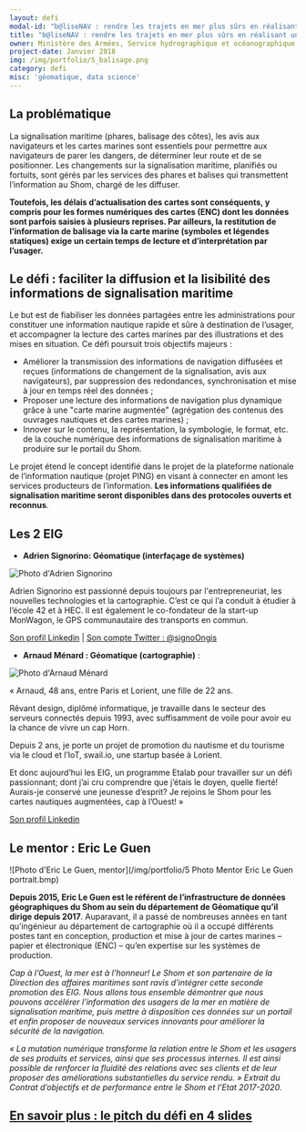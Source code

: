 ```yaml
---
layout: defi
modal-id: "b@liseNAV : rendre les trajets en mer plus sûrs en réalisant une carte marine augmentée"
title: "b@liseNAV : rendre les trajets en mer plus sûrs en réalisant une carte marine augmentée"
owner: Ministère des Armées, Service hydrographique et océanographique de la Marine (Shom)
project-date: Janvier 2018
img: /img/portfolio/5_balisage.png
category: defi
misc: 'géomatique, data science'
---
```

## La problématique

La signalisation maritime (phares, balisage des côtes), les avis aux
navigateurs et les cartes marines sont essentiels pour permettre aux
navigateurs de parer les dangers, de déterminer leur route et de se
positionner. Les changements sur la signalisation maritime, planifiés
ou fortuits, sont gérés par les services des phares et balises qui
transmettent l’information au Shom, chargé de les diffuser.

**Toutefois, les délais d’actualisation des cartes sont conséquents, y
compris pour les formes numériques des cartes (ENC) dont les données
sont parfois saisies à plusieurs reprises. Par ailleurs, la
restitution de l’information de balisage via la carte marine (symboles
et légendes statiques) exige un certain temps de lecture et
d’interprétation par l’usager.**

## Le défi : faciliter la diffusion et la lisibilité des informations de signalisation maritime

Le but est de fiabiliser les données partagées entre les
administrations pour constituer une information nautique rapide et
sûre à destination de l’usager, et accompagner la lecture des cartes
marines par des illustrations et des mises en situation. Ce défi
poursuit trois objectifs majeurs :

* Améliorer la transmission des informations de navigation diffusées
  et reçues (informations de changement de la signalisation, avis aux
  navigateurs), par suppression des redondances, synchronisation et
  mise à jour en temps réel des données ;
* Proposer une lecture des informations de navigation plus dynamique
  grâce à une "carte marine augmentée" (agrégation des contenus des
  ouvrages nautiques et des cartes marines) ;
* Innover sur le contenu, la représentation, la symbologie, le format,
  etc. de la couche numérique des informations de signalisation
  maritime à produire sur le portail du Shom.

Le projet étend le concept identifié dans le projet de la plateforme
nationale de l’information nautique (projet PING) en visant à
connecter en amont les services producteurs de l’information. **Les
informations qualifiées de signalisation maritime seront disponibles
dans des protocoles ouverts et reconnus**.

## Les 2 EIG

* **Adrien Signorino: Géomatique (interfaçage de systèmes)**

![Photo d'Adrien Signorino](/img/portfolio/AdrienSignorino.png)

Adrien Signorino est passionné depuis toujours par l'entrepreneuriat,
les nouvelles technologies et la cartographie. C’est ce qui l’a
conduit à étudier à l’école 42 et à HEC. Il est également le
co-fondateur de la start-up MonWagon, le GPS communautaire des
transports en commun.

[Son profil Linkedin](https://www.linkedin.com/in/signo/) | [Son compte Twitter : @signoOngis](https://www.twitter.com/signoOngis)

* **Arnaud Ménard : Géomatique (cartographie)** : 

![Photo d'Arnaud Ménard](/img/portfolio/ArnaudMenard.png)

« Arnaud, 48 ans, entre Paris et Lorient, une fille de 22 ans.

Rêvant design, diplômé informatique, je travaille dans le secteur des
serveurs connectés depuis 1993, avec suffisamment de voile pour avoir
eu la chance de vivre un cap Horn.

Depuis 2 ans, je porte un projet de promotion du nautisme et du
tourisme via le cloud et l’IoT, swail.io, une startup basée à Lorient.

Et donc aujourd’hui les EIG, un programme Etalab pour travailler sur
un défi passionnant; dont j’ai cru comprendre que j’étais le doyen,
quelle fierté! Aurais-je conservé une jeunesse d’esprit? Je rejoins le
Shom pour les cartes nautiques augmentées, cap à l’Ouest!  »

[Son profil Linkedin](https://www.linkedin.com/in/arnaudmenard/)

## Le mentor : Eric Le Guen

![Photo d'Eric Le Guen, mentor](/img/portfolio/5 Photo Mentor Eric Le Guen portrait.bmp)

**Depuis 2015, Eric Le Guen est le référent de l’infrastructure de
données géographiques du Shom au sein du département de Géomatique
qu’il dirige depuis 2017**. Auparavant, il a passé de nombreuses
années en tant qu’ingénieur au département de cartographie où il a
occupé différents postes tant en conception, production et mise à jour
de cartes marines – papier et électronique (ENC) – qu’en expertise sur
les systèmes de production.

*Cap à l’Ouest, la mer est à l’honneur! Le Shom et son partenaire de
la Direction des affaires maritimes sont ravis d’intégrer cette
seconde promotion des EIG.  Nous allons tous ensemble démontrer que
nous pouvons accélérer l’information des usagers de la mer en matière
de signalisation maritime, puis mettre à disposition ces données sur
un portail et enfin proposer de nouveaux services innovants pour
améliorer la sécurité de la navigation.*

*« La mutation numérique transforme la relation entre le Shom et les
usagers de ses produits et services, ainsi que ses processus internes.
Il est ainsi possible de renforcer la fluidité des relations avec ses
clients et de leur proposer des améliorations substantielles du
service rendu. » Extrait du Contrat d’objectifs et de performance
entre le Shom et l’Etat 2017-2020.*

## [En savoir plus : le pitch du défi en 4 slides](https://www.slideshare.net/secret/CBLNQtwkZswtT)

